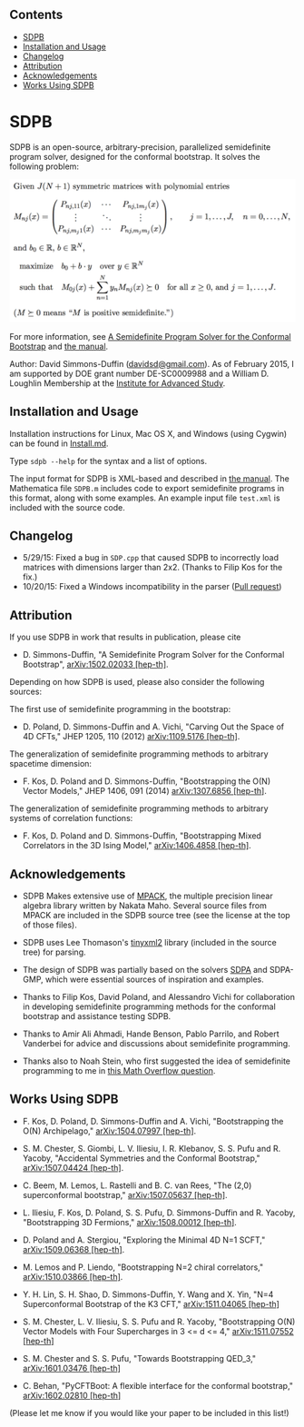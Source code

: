 ## Contents

* [SDPB](#sdpb)
* [Installation and Usage](#installation-and-usage)
* [Changelog](#changelog)
* [Attribution](#attribution)
* [Acknowledgements](#acknowledgements)
* [Works Using SDPB](#works-using-sdpb)

# SDPB

SDPB is an open-source, arbitrary-precision, parallelized semidefinite
program solver, designed for the conformal bootstrap. It solves the following problem:

![maximize:  b_0 + \sum_n b_n y_n over (y_1,...,y_N), such that: M_{0j}(x) + \sum_n y_n M_{nj}(x) is positive semidefinite for all x >= 0 and 1 <= j <= J, where each M_{nj}(x) is a polynomial matrix in x.](/docs/SDPB-PMP-Description.png?raw=true)

For more information, see [A Semidefinite Program Solver for the Conformal Bootstrap](http://arxiv.org/abs/1502.02033)
and [the manual](/docs/SDPB-Manual.pdf).

Author: David Simmons-Duffin (davidsd@gmail.com). As of February 2015, I am
supported by DOE grant number DE-SC0009988 and a William D. Loughlin Membership
at the [Institute for Advanced Study](http://sns.ias.edu).

## Installation and Usage

Installation instructions for Linux, Mac OS X, and Windows (using Cygwin)
 can be found in [Install.md](Install.md).

Type `sdpb --help` for the syntax and a list of options.

The input format for SDPB is XML-based and described in
[the manual](/docs/SDPB-Manual.pdf).
The Mathematica file `SDPB.m` includes code to export semidefinite
programs in this format, along with some examples. An example input
file `test.xml` is included with the source code.

## Changelog

- 5/29/15: Fixed a bug in `SDP.cpp` that caused SDPB to incorrectly load
  matrices with dimensions larger than 2x2. (Thanks to Filip Kos for
  the fix.)
- 10/20/15: Fixed a Windows incompatibility in the parser ([Pull request](https://github.com/davidsd/sdpb/pull/8))

## Attribution

If you use SDPB in work that results in publication, please cite

- D. Simmons-Duffin, "A Semidefinite Program Solver for the
  Conformal Bootstrap", [arXiv:1502.02033 \[hep-th\]](http://arxiv.org/abs/1502.02033).

Depending on how SDPB is used, please also consider the following sources:

The first use of semidefinite programming in the bootstrap:

- D. Poland, D. Simmons-Duffin and A. Vichi, "Carving Out the Space of
  4D CFTs," JHEP 1205, 110 (2012) [arXiv:1109.5176 \[hep-th\]](http://arxiv.org/abs/1109.5176).

The generalization of semidefinite programming methods to arbitrary
spacetime dimension:

- F. Kos, D. Poland and D. Simmons-Duffin, "Bootstrapping the O(N)
  Vector Models," JHEP 1406, 091 (2014) [arXiv:1307.6856 \[hep-th\]](http://arxiv.org/abs/1307.6856).

The generalization of semidefinite programming methods to arbitrary
systems of correlation functions:

- F. Kos, D. Poland and D. Simmons-Duffin, "Bootstrapping Mixed
  Correlators in the 3D Ising Model," [arXiv:1406.4858 \[hep-th\]](http://arxiv.org/abs/1406.4858).

## Acknowledgements

- SDPB Makes extensive use of [MPACK](http://mplapack.sourceforge.net/), the multiple precision linear algebra library written by Nakata Maho.  Several source files from MPACK are included in the SDPB source tree (see the license at the top of those files).

- SDPB uses Lee Thomason's [tinyxml2](http://www.grinninglizard.com/tinyxml2/) library (included in the source tree) for parsing.

- The design of SDPB was partially based on the solvers [SDPA](http://sdpa.sourceforge.net/) and SDPA-GMP, which were essential sources of inspiration and examples.

- Thanks to Filip Kos, David Poland, and Alessandro Vichi for collaboration in developing semidefinite programming methods for the conformal bootstrap and assistance testing SDPB.

- Thanks to Amir Ali Ahmadi, Hande Benson, Pablo Parrilo, and Robert Vanderbei for advice and discussions about semidefinite programming.

- Thanks also to Noah Stein, who first suggested the idea of semidefinite programming to me in [this Math Overflow question](http://mathoverflow.net/questions/33242/continuous-linear-programming-estimating-a-solution).

## Works Using SDPB

- F. Kos, D. Poland, D. Simmons-Duffin and A. Vichi,
  "Bootstrapping the O(N) Archipelago,"
  [arXiv:1504.07997 [hep-th]](http://arxiv.org/abs/1504.07997).

- S. M. Chester, S. Giombi, L. V. Iliesiu, I. R. Klebanov, S. S. Pufu and R. Yacoby,
  "Accidental Symmetries and the Conformal Bootstrap,"
  [arXiv:1507.04424 [hep-th]](http://arxiv.org/abs/1507.04424).

- C. Beem, M. Lemos, L. Rastelli and B. C. van Rees,
  "The (2,0) superconformal bootstrap,"
  [arXiv:1507.05637 [hep-th]](http://arxiv.org/abs/1507.05637).

- L. Iliesiu, F. Kos, D. Poland, S. S. Pufu, D. Simmons-Duffin and R. Yacoby,
  "Bootstrapping 3D Fermions,"
  [arXiv:1508.00012 [hep-th]](http://arxiv.org/abs/1508.00012).

- D. Poland and A. Stergiou,
  "Exploring the Minimal 4D N=1 SCFT,"
  [arXiv:1509.06368 [hep-th]](http://arxiv.org/abs/1509.06368).

-  M. Lemos and P. Liendo,
  "Bootstrapping N=2 chiral correlators,"
  [arXiv:1510.03866 [hep-th]](http://arxiv.org/abs/1510.03866).

- Y. H. Lin, S. H. Shao, D. Simmons-Duffin, Y. Wang and X. Yin,
  "N=4 Superconformal Bootstrap of the K3 CFT,"
  [arXiv:1511.04065 [hep-th]](http://arxiv.org/abs/arXiv:1511.04065)

- S. M. Chester, L. V. Iliesiu, S. S. Pufu and R. Yacoby,
  "Bootstrapping O(N) Vector Models with Four Supercharges in 3 <= d <= 4,"
  [arXiv:1511.07552 [hep-th]](http://arxiv.org/abs/arXiv:1511.07552)

- S. M. Chester and S. S. Pufu,
  "Towards Bootstrapping QED_3,"
  [arXiv:1601.03476 [hep-th]](http://arxiv.org/abs/arXiv:1601.03476)

- C. Behan,
  "PyCFTBoot: A flexible interface for the conformal bootstrap,"
  [arXiv:1602.02810 [hep-th]](http://arxiv.org/abs/arXiv:1602.02810)


(Please let me know if you would like your paper to be included in this list!)
